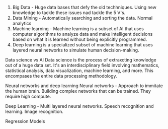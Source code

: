 1. Big Data - Huge data bases that defy the old techhniques. Using new knowledge to tackle these issues nad tackle the 5 V's.
2. Data Mining - Automatically searching and sorting the data. Normal analytics 
3. Machine learning - Machine learning is a subset of AI that uses computer algorithms to analyze data and make intelligent decisions based on what it is learned without being explicitly programmed. 
4. Deep learning is a specialized subset of machine learning that uses layered neural networks to simulate human decision-making.

Data science vs AI 
Data science is the process of extraxcting knowledge out of a huge data set. 
It's an interdisciplinary field involving mathematics, statistical analysis, data visualization, machine learning, and more.
This encompases the entire data processing methodology. 

Neural networks and deep learning 
Neural networks - Approach to immitate the human brain. Building complex networks that can be trained.
They require high compute.

Deep Learning - Multi layered neural networks. Speech recognition and learning. Image recognition. 

Regression Models 
